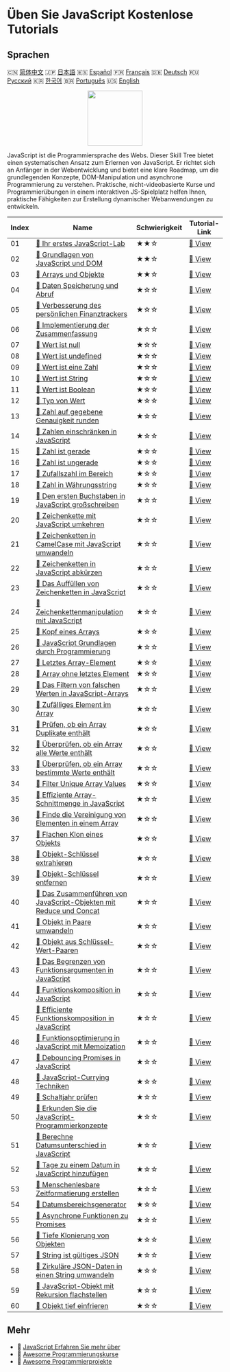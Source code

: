 # Üben Sie JavaScript Kostenlose Tutorials

## Sprachen

🇨🇳 [简体中文](README_zh.md) 🇯🇵 [日本語](README_ja.md) 🇪🇸 [Español](README_es.md) 🇫🇷 [Français](README_fr.md) 🇩🇪 [Deutsch](README_de.md) 🇷🇺 [Русский](README_ru.md) 🇰🇷 [한국어](README_ko.md) 🇧🇷 [Português](README_pt.md) 🇺🇸 [English](README.md) 

<div align="center">
<img width="128px" src="https://file.labex.io/path/ztG7iIXOkx2u.png">
</div>

JavaScript ist die Programmiersprache des Webs. Dieser Skill Tree bietet einen systematischen Ansatz zum Erlernen von JavaScript. Er richtet sich an Anfänger in der Webentwicklung und bietet eine klare Roadmap, um die grundlegenden Konzepte, DOM-Manipulation und asynchrone Programmierung zu verstehen. Praktische, nicht-videobasierte Kurse und Programmierübungen in einem interaktiven JS-Spielplatz helfen Ihnen, praktische Fähigkeiten zur Erstellung dynamischer Webanwendungen zu entwickeln.

|   Index | Name                                                                                                                                                                    | Schwierigkeit   | Tutorial-Link                                                                                               |
|---------|-------------------------------------------------------------------------------------------------------------------------------------------------------------------------|-----------------|-------------------------------------------------------------------------------------------------------------|
|      01 | [📖 Ihr erstes JavaScript-Lab](https://labex.io/de/tutorials/your-first-javascript-lab-92948)                                                                           | ★★☆             | [🔗 View](https://labex.io/de/tutorials/your-first-javascript-lab-92948)                                    |
|      02 | [📖 Grundlagen von JavaScript und DOM](https://labex.io/de/tutorials/javascript-basic-javascript-and-dom-290729)                                                        | ★★☆             | [🔗 View](https://labex.io/de/tutorials/javascript-basic-javascript-and-dom-290729)                         |
|      03 | [📖 Arrays und Objekte](https://labex.io/de/tutorials/javascript-arrays-and-objects-290728)                                                                             | ★★☆             | [🔗 View](https://labex.io/de/tutorials/javascript-arrays-and-objects-290728)                               |
|      04 | [📖 Daten Speicherung und Abruf](https://labex.io/de/tutorials/javascript-data-storage-and-retrieval-290730)                                                            | ★☆☆             | [🔗 View](https://labex.io/de/tutorials/javascript-data-storage-and-retrieval-290730)                       |
|      05 | [📖 Verbesserung des persönlichen Finanztrackers](https://labex.io/de/tutorials/javascript-enhancing-personal-finance-tracker-290731)                                   | ★☆☆             | [🔗 View](https://labex.io/de/tutorials/javascript-enhancing-personal-finance-tracker-290731)               |
|      06 | [📖 Implementierung der Zusammenfassung](https://labex.io/de/tutorials/javascript-implementing-the-summary-290732)                                                      | ★☆☆             | [🔗 View](https://labex.io/de/tutorials/javascript-implementing-the-summary-290732)                         |
|      07 | [📖 Wert ist null](https://labex.io/de/tutorials/javascript-value-is-null-28429)                                                                                        | ★☆☆             | [🔗 View](https://labex.io/de/tutorials/javascript-value-is-null-28429)                                     |
|      08 | [📖 Wert ist undefined](https://labex.io/de/tutorials/javascript-value-is-undefined-28447)                                                                              | ★☆☆             | [🔗 View](https://labex.io/de/tutorials/javascript-value-is-undefined-28447)                                |
|      09 | [📖 Wert ist eine Zahl](https://labex.io/de/tutorials/javascript-value-is-number-28430)                                                                                 | ★☆☆             | [🔗 View](https://labex.io/de/tutorials/javascript-value-is-number-28430)                                   |
|      10 | [📖 Wert ist String](https://labex.io/de/tutorials/javascript-value-is-string-28444)                                                                                    | ★☆☆             | [🔗 View](https://labex.io/de/tutorials/javascript-value-is-string-28444)                                   |
|      11 | [📖 Wert ist Boolean](https://labex.io/de/tutorials/javascript-value-is-boolean-28412)                                                                                  | ★☆☆             | [🔗 View](https://labex.io/de/tutorials/javascript-value-is-boolean-28412)                                  |
|      12 | [📖 Typ von Wert](https://labex.io/de/tutorials/javascript-type-of-value-28673)                                                                                         | ★☆☆             | [🔗 View](https://labex.io/de/tutorials/javascript-type-of-value-28673)                                     |
|      13 | [📖 Zahl auf gegebene Genauigkeit runden](https://labex.io/de/tutorials/round-number-to-given-precision-28605)                                                          | ★☆☆             | [🔗 View](https://labex.io/de/tutorials/round-number-to-given-precision-28605)                              |
|      14 | [📖 Zahlen einschränken in JavaScript](https://labex.io/de/tutorials/javascript-clamping-numbers-in-javascript-28196)                                                   | ★☆☆             | [🔗 View](https://labex.io/de/tutorials/javascript-clamping-numbers-in-javascript-28196)                    |
|      15 | [📖 Zahl ist gerade](https://labex.io/de/tutorials/javascript-number-is-even-28419)                                                                                     | ★☆☆             | [🔗 View](https://labex.io/de/tutorials/javascript-number-is-even-28419)                                    |
|      16 | [📖 Zahl ist ungerade](https://labex.io/de/tutorials/javascript-number-is-odd-28433)                                                                                    | ★☆☆             | [🔗 View](https://labex.io/de/tutorials/javascript-number-is-odd-28433)                                     |
|      17 | [📖 Zufallszahl im Bereich](https://labex.io/de/tutorials/javascript-random-number-in-range-28574)                                                                      | ★☆☆             | [🔗 View](https://labex.io/de/tutorials/javascript-random-number-in-range-28574)                            |
|      18 | [📖 Zahl in Währungsstring](https://labex.io/de/tutorials/javascript-number-to-currency-string-28516)                                                                   | ★☆☆             | [🔗 View](https://labex.io/de/tutorials/javascript-number-to-currency-string-28516)                         |
|      19 | [📖 Den ersten Buchstaben in JavaScript großschreiben](https://labex.io/de/tutorials/javascript-capitalize-first-letter-in-javascript-28188)                            | ★☆☆             | [🔗 View](https://labex.io/de/tutorials/javascript-capitalize-first-letter-in-javascript-28188)             |
|      20 | [📖 Zeichenkette mit JavaScript umkehren](https://labex.io/de/tutorials/javascript-reverse-string-with-javascript-28600)                                                | ★☆☆             | [🔗 View](https://labex.io/de/tutorials/javascript-reverse-string-with-javascript-28600)                    |
|      21 | [📖 Zeichenketten in CamelCase mit JavaScript umwandeln](https://labex.io/de/tutorials/javascript-convert-strings-to-camelcase-with-javascript-28648)                   | ★☆☆             | [🔗 View](https://labex.io/de/tutorials/javascript-convert-strings-to-camelcase-with-javascript-28648)      |
|      22 | [📖 Zeichenketten in JavaScript abkürzen](https://labex.io/de/tutorials/javascript-truncating-strings-in-javascript-28671)                                              | ★☆☆             | [🔗 View](https://labex.io/de/tutorials/javascript-truncating-strings-in-javascript-28671)                  |
|      23 | [📖 Das Auffüllen von Zeichenketten in JavaScript](https://labex.io/de/tutorials/javascript-padding-strings-in-javascript-28537)                                        | ★☆☆             | [🔗 View](https://labex.io/de/tutorials/javascript-padding-strings-in-javascript-28537)                     |
|      24 | [📖 Zeichenkettenmanipulation mit JavaScript](https://labex.io/de/tutorials/javascript-string-manipulation-with-javascript-28590)                                       | ★☆☆             | [🔗 View](https://labex.io/de/tutorials/javascript-string-manipulation-with-javascript-28590)               |
|      25 | [📖 Kopf eines Arrays](https://labex.io/de/tutorials/javascript-head-of-array-28145)                                                                                    | ★☆☆             | [🔗 View](https://labex.io/de/tutorials/javascript-head-of-array-28145)                                     |
|      26 | [📖 JavaScript Grundlagen durch Programmierung](https://labex.io/de/tutorials/javascript-javascript-fundamentals-through-coding-28156)                                  | ★☆☆             | [🔗 View](https://labex.io/de/tutorials/javascript-javascript-fundamentals-through-coding-28156)            |
|      27 | [📖 Letztes Array-Element](https://labex.io/de/tutorials/javascript-last-array-element-28463)                                                                           | ★☆☆             | [🔗 View](https://labex.io/de/tutorials/javascript-last-array-element-28463)                                |
|      28 | [📖 Array ohne letztes Element](https://labex.io/de/tutorials/javascript-array-without-last-element-28163)                                                              | ★☆☆             | [🔗 View](https://labex.io/de/tutorials/javascript-array-without-last-element-28163)                        |
|      29 | [📖 Das Filtern von falschen Werten in JavaScript-Arrays](https://labex.io/de/tutorials/javascript-filtering-falsy-values-in-javascript-arrays-28204)                   | ★☆☆             | [🔗 View](https://labex.io/de/tutorials/javascript-filtering-falsy-values-in-javascript-arrays-28204)       |
|      30 | [📖 Zufälliges Element im Array](https://labex.io/de/tutorials/javascript-random-element-in-array-28153)                                                                | ★☆☆             | [🔗 View](https://labex.io/de/tutorials/javascript-random-element-in-array-28153)                           |
|      31 | [📖 Prüfen, ob ein Array Duplikate enthält](https://labex.io/de/tutorials/javascript-check-if-array-has-duplicates-28142)                                               | ★☆☆             | [🔗 View](https://labex.io/de/tutorials/javascript-check-if-array-has-duplicates-28142)                     |
|      32 | [📖 Überprüfen, ob ein Array alle Werte enthält](https://labex.io/de/tutorials/javascript-check-if-array-includes-all-values-28146)                                     | ★☆☆             | [🔗 View](https://labex.io/de/tutorials/javascript-check-if-array-includes-all-values-28146)                |
|      33 | [📖 Überprüfen, ob ein Array bestimmte Werte enthält](https://labex.io/de/tutorials/javascript-check-if-array-includes-any-values-28147)                                | ★☆☆             | [🔗 View](https://labex.io/de/tutorials/javascript-check-if-array-includes-any-values-28147)                |
|      34 | [📖 Filter Unique Array Values](https://labex.io/de/tutorials/javascript-filter-unique-array-values-28299)                                                              | ★☆☆             | [🔗 View](https://labex.io/de/tutorials/javascript-filter-unique-array-values-28299)                        |
|      35 | [📖 Effiziente Array-Schnittmenge in JavaScript](https://labex.io/de/tutorials/javascript-efficient-array-intersection-in-javascript-28148)                             | ★☆☆             | [🔗 View](https://labex.io/de/tutorials/javascript-efficient-array-intersection-in-javascript-28148)        |
|      36 | [📖 Finde die Vereinigung von Elementen in einem Array](https://labex.io/de/tutorials/javascript-find-union-of-elements-on-an-array-28161)                              | ★☆☆             | [🔗 View](https://labex.io/de/tutorials/javascript-find-union-of-elements-on-an-array-28161)                |
|      37 | [📖 Flachen Klon eines Objekts](https://labex.io/de/tutorials/javascript-shallow-clone-object-28613)                                                                    | ★☆☆             | [🔗 View](https://labex.io/de/tutorials/javascript-shallow-clone-object-28613)                              |
|      38 | [📖 Objekt-Schlüssel extrahieren](https://labex.io/de/tutorials/javascript-pick-object-keys-28544)                                                                      | ★☆☆             | [🔗 View](https://labex.io/de/tutorials/javascript-pick-object-keys-28544)                                  |
|      39 | [📖 Objekt-Schlüssel entfernen](https://labex.io/de/tutorials/javascript-omit-object-keys-28529)                                                                        | ★☆☆             | [🔗 View](https://labex.io/de/tutorials/javascript-omit-object-keys-28529)                                  |
|      40 | [📖 Das Zusammenführen von JavaScript-Objekten mit Reduce und Concat](https://labex.io/de/tutorials/javascript-merging-javascript-objects-with-reduce-and-concat-28495) | ★☆☆             | [🔗 View](https://labex.io/de/tutorials/javascript-merging-javascript-objects-with-reduce-and-concat-28495) |
|      41 | [📖 Objekt in Paare umwandeln](https://labex.io/de/tutorials/javascript-convert-object-to-pairs-28523)                                                                  | ★☆☆             | [🔗 View](https://labex.io/de/tutorials/javascript-convert-object-to-pairs-28523)                           |
|      42 | [📖 Objekt aus Schlüssel-Wert-Paaren](https://labex.io/de/tutorials/javascript-object-from-pairs-28519)                                                                 | ★☆☆             | [🔗 View](https://labex.io/de/tutorials/javascript-object-from-pairs-28519)                                 |
|      43 | [📖 Das Begrenzen von Funktionsargumenten in JavaScript](https://labex.io/de/tutorials/javascript-limiting-function-arguments-in-javascript-28322)                      | ★☆☆             | [🔗 View](https://labex.io/de/tutorials/javascript-limiting-function-arguments-in-javascript-28322)         |
|      44 | [📖 Funktionskomposition in JavaScript](https://labex.io/de/tutorials/javascript-function-composition-in-javascript-28208)                                              | ★☆☆             | [🔗 View](https://labex.io/de/tutorials/javascript-function-composition-in-javascript-28208)                |
|      45 | [📖 Efficiente Funktionskomposition in JavaScript](https://labex.io/de/tutorials/javascript-composing-functions-efficiently-in-javascript-28546)                        | ★☆☆             | [🔗 View](https://labex.io/de/tutorials/javascript-composing-functions-efficiently-in-javascript-28546)     |
|      46 | [📖 Funktionsoptimierung in JavaScript mit Memoization](https://labex.io/de/tutorials/javascript-optimizing-javascript-functions-with-memoization-28494)                | ★☆☆             | [🔗 View](https://labex.io/de/tutorials/javascript-optimizing-javascript-functions-with-memoization-28494)  |
|      47 | [📖 Debouncing Promises in JavaScript](https://labex.io/de/tutorials/javascript-debouncing-promises-in-javascript-28257)                                                | ★☆☆             | [🔗 View](https://labex.io/de/tutorials/javascript-debouncing-promises-in-javascript-28257)                 |
|      48 | [📖 JavaScript-Currying Techniken](https://labex.io/de/tutorials/javascript-javascript-currying-techniques-28233)                                                       | ★☆☆             | [🔗 View](https://labex.io/de/tutorials/javascript-javascript-currying-techniques-28233)                    |
|      49 | [📖 Schaltjahr prüfen](https://labex.io/de/tutorials/javascript-check-for-leap-year-28423)                                                                              | ★☆☆             | [🔗 View](https://labex.io/de/tutorials/javascript-check-for-leap-year-28423)                               |
|      50 | [📖 Erkunden Sie die JavaScript-Programmierkonzepte](https://labex.io/de/tutorials/javascript-explore-javascript-programming-concepts-28247)                            | ★☆☆             | [🔗 View](https://labex.io/de/tutorials/javascript-explore-javascript-programming-concepts-28247)           |
|      51 | [📖 Berechne Datumsunterschied in JavaScript](https://labex.io/de/tutorials/javascript-calculate-date-difference-in-javascript-28235)                                   | ★☆☆             | [🔗 View](https://labex.io/de/tutorials/javascript-calculate-date-difference-in-javascript-28235)           |
|      52 | [📖 Tage zu einem Datum in JavaScript hinzufügen](https://labex.io/de/tutorials/javascript-add-date-by-days-in-javascript-28123)                                        | ★☆☆             | [🔗 View](https://labex.io/de/tutorials/javascript-add-date-by-days-in-javascript-28123)                    |
|      53 | [📖 Menschenlesbare Zeitformatierung erstellen](https://labex.io/de/tutorials/javascript-create-human-readable-time-formatting-28316)                                   | ★☆☆             | [🔗 View](https://labex.io/de/tutorials/javascript-create-human-readable-time-formatting-28316)             |
|      54 | [📖 Datumsbereichsgenerator](https://labex.io/de/tutorials/javascript-date-range-generator-28248)                                                                       | ★☆☆             | [🔗 View](https://labex.io/de/tutorials/javascript-date-range-generator-28248)                              |
|      55 | [📖 Asynchrone Funktionen zu Promises](https://labex.io/de/tutorials/javascript-asynchronous-functions-to-promises-28559)                                               | ★☆☆             | [🔗 View](https://labex.io/de/tutorials/javascript-asynchronous-functions-to-promises-28559)                |
|      56 | [📖 Tiefe Klonierung von Objekten](https://labex.io/de/tutorials/javascript-deep-clone-object-28260)                                                                    | ★☆☆             | [🔗 View](https://labex.io/de/tutorials/javascript-deep-clone-object-28260)                                 |
|      57 | [📖 String ist gültiges JSON](https://labex.io/de/tutorials/javascript-string-is-valid-json-28449)                                                                      | ★☆☆             | [🔗 View](https://labex.io/de/tutorials/javascript-string-is-valid-json-28449)                              |
|      58 | [📖 Zirkuläre JSON-Daten in einen String umwandeln](https://labex.io/de/tutorials/javascript-stringify-circular-json-28629)                                             | ★☆☆             | [🔗 View](https://labex.io/de/tutorials/javascript-stringify-circular-json-28629)                           |
|      59 | [📖 JavaScript-Objekt mit Rekursion flachstellen](https://labex.io/de/tutorials/javascript-flatten-javascript-object-with-recursion-28312)                              | ★☆☆             | [🔗 View](https://labex.io/de/tutorials/javascript-flatten-javascript-object-with-recursion-28312)          |
|      60 | [📖 Objekt tief einfrieren](https://labex.io/de/tutorials/javascript-deep-freeze-object-28263)                                                                          | ★☆☆             | [🔗 View](https://labex.io/de/tutorials/javascript-deep-freeze-object-28263)                                |

## Mehr

- 🔗 [JavaScript Erfahren Sie mehr über](https://labex.io/de/skilltrees/javascript)
- 🔗 [Awesome Programmierungskurse](https://github.com/labex-labs/awesome-programming-courses)
- 🔗 [Awesome Programmierprojekte](https://github.com/labex-labs/awesome-programming-projects)

